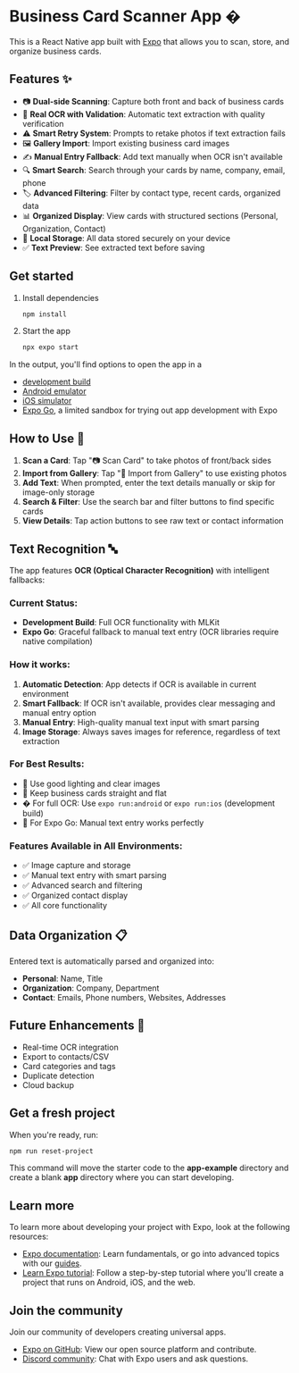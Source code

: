 # Business Card Scanner App �

This is a React Native app built with [Expo](https://expo.dev) that allows you to scan, store, and organize business cards.

## Features ✨

- 📷 **Dual-side Scanning**: Capture both front and back of business cards
- 🤖 **Real OCR with Validation**: Automatic text extraction with quality verification
- ⚠️ **Smart Retry System**: Prompts to retake photos if text extraction fails
- 🖼️ **Gallery Import**: Import existing business card images
- ✍️ **Manual Entry Fallback**: Add text manually when OCR isn't available
- 🔍 **Smart Search**: Search through your cards by name, company, email, phone
- 🏷️ **Advanced Filtering**: Filter by contact type, recent cards, organized data
- 📊 **Organized Display**: View cards with structured sections (Personal, Organization, Contact)
- 💾 **Local Storage**: All data stored securely on your device
- ✅ **Text Preview**: See extracted text before saving

## Get started

1. Install dependencies

   ```bash
   npm install
   ```

2. Start the app

   ```bash
   npx expo start
   ```

In the output, you'll find options to open the app in a

- [development build](https://docs.expo.dev/develop/development-builds/introduction/)
- [Android emulator](https://docs.expo.dev/workflow/android-studio-emulator/)
- [iOS simulator](https://docs.expo.dev/workflow/ios-simulator/)
- [Expo Go](https://expo.dev/go), a limited sandbox for trying out app development with Expo

## How to Use 📖

1. **Scan a Card**: Tap "📷 Scan Card" to take photos of front/back sides
2. **Import from Gallery**: Tap "📁 Import from Gallery" to use existing photos
3. **Add Text**: When prompted, enter the text details manually or skip for image-only storage
4. **Search & Filter**: Use the search bar and filter buttons to find specific cards
5. **View Details**: Tap action buttons to see raw text or contact information

## Text Recognition 🔤

The app features **OCR (Optical Character Recognition)** with intelligent fallbacks:

### Current Status:

- **Development Build**: Full OCR functionality with MLKit
- **Expo Go**: Graceful fallback to manual text entry (OCR libraries require native compilation)

### How it works:

1. **Automatic Detection**: App detects if OCR is available in current environment
2. **Smart Fallback**: If OCR isn't available, provides clear messaging and manual entry option
3. **Manual Entry**: High-quality manual text input with smart parsing
4. **Image Storage**: Always saves images for reference, regardless of text extraction

### For Best Results:

- 📸 Use good lighting and clear images
- 📐 Keep business cards straight and flat
- � For full OCR: Use `expo run:android` or `expo run:ios` (development build)
- 📱 For Expo Go: Manual text entry works perfectly

### Features Available in All Environments:

- ✅ Image capture and storage
- ✅ Manual text entry with smart parsing
- ✅ Advanced search and filtering
- ✅ Organized contact display
- ✅ All core functionality

## Data Organization 📋

Entered text is automatically parsed and organized into:

- **Personal**: Name, Title
- **Organization**: Company, Department
- **Contact**: Emails, Phone numbers, Websites, Addresses

## Future Enhancements 🚀

- Real-time OCR integration
- Export to contacts/CSV
- Card categories and tags
- Duplicate detection
- Cloud backup

## Get a fresh project

When you're ready, run:

```bash
npm run reset-project
```

This command will move the starter code to the **app-example** directory and create a blank **app** directory where you can start developing.

## Learn more

To learn more about developing your project with Expo, look at the following resources:

- [Expo documentation](https://docs.expo.dev/): Learn fundamentals, or go into advanced topics with our [guides](https://docs.expo.dev/guides).
- [Learn Expo tutorial](https://docs.expo.dev/tutorial/introduction/): Follow a step-by-step tutorial where you'll create a project that runs on Android, iOS, and the web.

## Join the community

Join our community of developers creating universal apps.

- [Expo on GitHub](https://github.com/expo/expo): View our open source platform and contribute.
- [Discord community](https://chat.expo.dev): Chat with Expo users and ask questions.
